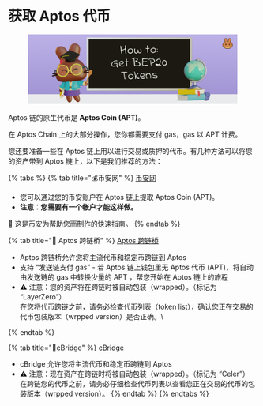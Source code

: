 # 获取 Aptos 代币

<figure><img src="../.gitbook/assets/how-to-get-bep20-tokens-header.png" alt=""><figcaption></figcaption></figure>

Aptos 链的原生代币是 **Aptos Coin (APT)**。&#x20;

在 Aptos Chain 上的大部分操作，您你都需要支付 gas，gas 以 APT 计费。

您还要准备一些在 Aptos 链上用以进行交易或质押的代币。有几种方法可以将您的资产带到 Aptos 链上，以下是我们推荐的方法：

{% tabs %}
{% tab title="💰币安网" %}
[币安网 ](https://www.binance.com/en/)

* 您可以通过您的币安账户在 Aptos 链上提取 Aptos Coin (APT)。&#x20;
* **注意：您需要有一个帐户才能这样做。**&#x20;

📖 [这是币安为帮助您而制作的快速指南](https://www.binance.com/zh-CN/support/faq/85a1c394ac1d489fb0bfac0ef2fceafd)。
{% endtab %}

{% tab title="🌉 Aptos 跨链桥" %}
[Aptos 跨链桥](https://theaptosbridge.com/bridge)

* Aptos 跨链桥允许您将主流代币和稳定币跨链到 Aptos&#x20;
* 支持 “发送链支付 gas” - 若 Aptos 链上钱包里无 Aptos 代币 (APT)，将自动由发送链的 gas 中转换少量的 APT ，帮您开始在 Aptos 链上的旅程
* ⚠️ 注意：您的资产将在跨链时被自动包装（wrapped）。（标记为 “LayerZero”） \
  在您将代币跨链之前，请务必检查代币列表（token list），确认您正在交易的代币包装版本（wrpped version）是否正确。\

{% endtab %}

{% tab title="🌉cBridge" %}
[cBridge ](https://cbridge.celer.network/)

* cBridge 允许您将主流代币和稳定币跨链到 Aptos&#x20;
* ⚠️ 注意：现在资产在跨链时将被自动包装（wrapped）。（标记为 “Celer”） \
  在跨链您的代币之前，请务必仔细检查代币列表以查看您正在交易的代币的包装版本（wrpped version）。
{% endtab %}
{% endtabs %}
